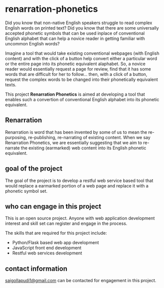 # renarration-phonetics
Did you know that non-native English speakers struggle to read complex English words on printed text? Did you know that there are some universally accepted phonetic symbols that can be used inplace of conventional English alphabet that can help a novice reader in getting familiar with uncommon English words?

Imagine a tool that would take existing conventional webpages (with English content) and with the click of a button help convert either a particular word or the entire page into its phonetic equivalent alaphabet. So, a novice reader would essentially request a page for review, find that it has some words that are difficult for her to follow... then, with a click of a button, request the complex words to be changed into their phonetically equivalent texts.

This project __Renarration Phonetics__ is aimed at developing a tool that enables such a convertion of conventional English alphabet into its phonetic equivalent.

## Renarration ##
Renarration is word that has been invented by some of us to mean the re-purposing, re-publishing, re-narrating of existing content. When we say Renarration Phonetics, we are essentially suggesting that we aim to re-narrate the existing (earmarked) web content into its English phonetic equivalent.

## goal of the project ##
The goal of the project is to develop a restful web service based tool that would replace a earmarked portion of a web page and replace it with a phonetic symbol set.

## who can engage in this project ##
This is an open source project. Anyone with web application development interest and skill set can register and engage in the process. 

The skills that are required for this project include:
 + Python/Flask based web app development
 + JavaScript front end development
 + Restful web services development
 
## contact information ##
saigollapudi1@gmail.com can be contacted for engagement in this project.

